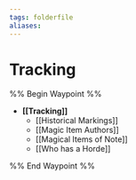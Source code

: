 ```yaml
---
tags: folderfile
aliases:
---
```


# Tracking
%% Begin Waypoint %%
- **[[Tracking]]**
	- [[Historical Markings]]
	- [[Magic Item Authors]]
	- [[Magical Items of Note]]
	- [[Who has a Horde]]

%% End Waypoint %%
